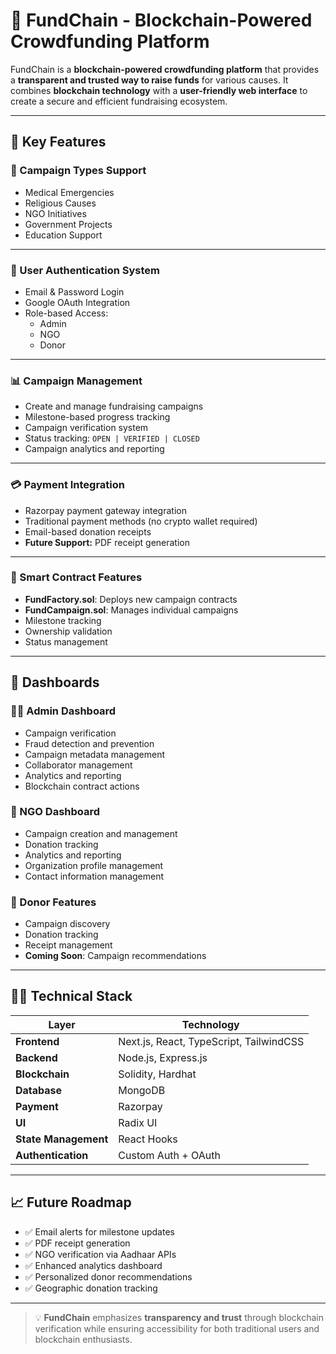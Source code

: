 # 🚀 FundChain - Blockchain-Powered Crowdfunding Platform

FundChain is a **blockchain-powered crowdfunding platform** that provides a **transparent and trusted way to raise funds** for various causes. It combines **blockchain technology** with a **user-friendly web interface** to create a secure and efficient fundraising ecosystem.

---

## 🌟 Key Features

### 📁 Campaign Types Support
- Medical Emergencies
- Religious Causes
- NGO Initiatives
- Government Projects
- Education Support

---

### 🔐 User Authentication System
- Email & Password Login
- Google OAuth Integration
- Role-based Access:
  - Admin
  - NGO
  - Donor

---

### 📊 Campaign Management
- Create and manage fundraising campaigns
- Milestone-based progress tracking
- Campaign verification system
- Status tracking: `OPEN | VERIFIED | CLOSED`
- Campaign analytics and reporting

---

### 💳 Payment Integration
- Razorpay payment gateway integration
- Traditional payment methods (no crypto wallet required)
- Email-based donation receipts
- **Future Support:** PDF receipt generation

---

### 🧠 Smart Contract Features
- **FundFactory.sol**: Deploys new campaign contracts
- **FundCampaign.sol**: Manages individual campaigns
- Milestone tracking
- Ownership validation
- Status management

---

## 🧩 Dashboards

### 👨‍💼 Admin Dashboard
- Campaign verification
- Fraud detection and prevention
- Campaign metadata management
- Collaborator management
- Analytics and reporting
- Blockchain contract actions

### 🏢 NGO Dashboard
- Campaign creation and management
- Donation tracking
- Analytics and reporting
- Organization profile management
- Contact information management

### 🙋 Donor Features
- Campaign discovery
- Donation tracking
- Receipt management
- **Coming Soon**: Campaign recommendations

---

## 🧑‍💻 Technical Stack

| Layer       | Technology                      |
|-------------|----------------------------------|
| **Frontend** | Next.js, React, TypeScript, TailwindCSS |
| **Backend**  | Node.js, Express.js             |
| **Blockchain** | Solidity, Hardhat              |
| **Database** | MongoDB                         |
| **Payment**  | Razorpay                        |
| **UI**       | Radix UI                        |
| **State Management** | React Hooks              |
| **Authentication** | Custom Auth + OAuth       |

---

## 📈 Future Roadmap
- ✅ Email alerts for milestone updates
- ✅ PDF receipt generation
- ✅ NGO verification via Aadhaar APIs
- ✅ Enhanced analytics dashboard
- ✅ Personalized donor recommendations
- ✅ Geographic donation tracking

---

> 💡 **FundChain** emphasizes **transparency and trust** through blockchain verification while ensuring accessibility for both traditional users and blockchain enthusiasts.
